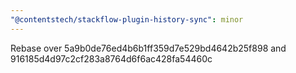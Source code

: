 ```yaml
---
"@contentstech/stackflow-plugin-history-sync": minor
---
```


Rebase over 5a9b0de76ed4b6b1ff359d7e529bd4642b25f898 and 916185d4d97c2cf283a8764d6f6ac428fa54460c
